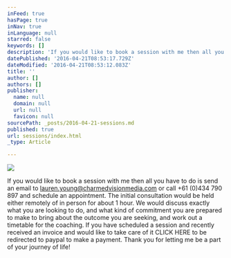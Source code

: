 ```yaml
---
inFeed: true
hasPage: true
inNav: true
inLanguage: null
starred: false
keywords: []
description: 'If you would like to book a session with me then all you have to do is send an email to lauren.young@charmedvisionmedia.com or call +61 (0)434 790 897 and schedule an appointment. The initial consultation would be held either remotely of in person for about 1 hour. We would discuss exactly what you are looking to do, and what kind of commitment you are prepared to make to bring about the outcome you are seeking, and work out a timetable for the coaching. If you have scheduled a session and recently received an invoice and would like to take care of it CLICK HERE to be redirected to paypal to make a payment. Thank you for letting me be a part of your journey of life!'
datePublished: '2016-04-21T08:53:17.729Z'
dateModified: '2016-04-21T08:53:12.083Z'
title: ''
author: []
authors: []
publisher:
  name: null
  domain: null
  url: null
  favicon: null
sourcePath: _posts/2016-04-21-sessions.md
published: true
url: sessions/index.html
_type: Article

---
```

![](https://the-grid-user-content.s3-us-west-2.amazonaws.com/819101b1-11c3-46a8-9975-ab5cb929efee.jpg)

If you would like to book a session with me then all you have to do is send an email to lauren.young@charmedvisionmedia.com or call +61 (0)434 790 897 and schedule an appointment. The initial consultation would be held either remotely of in person for about 1 hour. We would discuss exactly what you are looking to do, and what kind of commitment you are prepared to make to bring about the outcome you are seeking, and work out a timetable for the coaching. If you have scheduled a session and recently received an invoice and would like to take care of it CLICK HERE to be redirected to paypal to make a payment. Thank you for letting me be a part of your journey of life!
